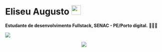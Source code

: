 # Eliseu Augusto <img src="https://i.gifer.com/9ARm.gif" width="30px">

<strong>Estudante de desenvolvimento Fullstack, SENAC - PE/Porto digital.</strong> 👨🏻‍💻 

![](https://www.imagensanimadas.com/data/media/56/computador-imagem-animada-0523.gif)

  <div align="center">
  <a href="https://www.linkedin.com/feed/" alt="Linkedin">
    <img src="https://img.shields.io/badge/-Linkedin-0e76a8?style=flat-square&logo=Linkedin&logoColor=white&link=https://www.linkedin.com/feed/" /></a>

</div>
